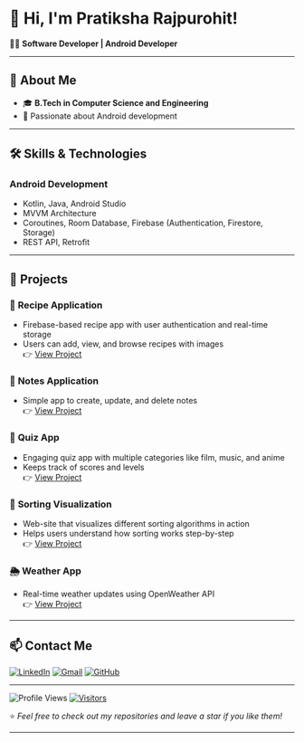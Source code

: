 <!-- Add your profile icon or image here -->
<!--img src="https://github.com/your-username/your-repo/blob/main/profile-icon.png" width="100" height="100" align="right"-->

# 👋 Hi, I'm Pratiksha Rajpurohit!  

👩‍💻 **Software Developer | Android Developer**

---

## 🚀 About Me  
- 🎓 **B.Tech in Computer Science and Engineering**  
- 🌟 Passionate about Android development 

---

## 🛠️ Skills & Technologies  
### **Android Development**  
- Kotlin, Java, Android Studio  
- MVVM Architecture  
- Coroutines, Room Database, Firebase (Authentication, Firestore, Storage)  
- REST API, Retrofit  

---

## 🌟 Projects  
### 📱 **Recipe Application**  
- Firebase-based recipe app with user authentication and real-time storage                           
- Users can add, view, and browse recipes with images  
👉 [View Project](https://github.com/Pratiksha-Rajpurohit/RecipeApplication)  

### 📝 **Notes Application**  
- Simple app to create, update, and delete notes  
👉 [View Project](https://github.com/Pratiksha-Rajpurohit/MyNotes)

### 🧠 **Quiz App**  
- Engaging quiz app with multiple categories like film, music, and anime  
- Keeps track of scores and levels  
👉 [View Project](https://github.com/Pratiksha-Rajpurohit/QuizGame)  

### 🎯 **Sorting Visualization**  
- Web-site that visualizes different sorting algorithms in action  
- Helps users understand how sorting works step-by-step  
👉 [View Project](https://github.com/Pratiksha-Rajpurohit/Sorting-Visualization)  

### 🌦️ **Weather App**  
- Real-time weather updates using OpenWeather API  
👉 [View Project](https://github.com/Pratiksha-Rajpurohit/WeatherApplication)  

---

## 📫 **Contact Me**  
[![LinkedIn](https://img.shields.io/badge/-LinkedIn-blue?logo=linkedin&style=flat)](linkedin.com/in/pratiksha-rajpurohit-602212280)    [![Gmail](https://img.shields.io/badge/-Gmail-red?logo=gmail&style=flat)](mailto:pratirajpurohit@gmail.com)    [![GitHub](https://img.shields.io/badge/-GitHub-black?logo=github&style=flat)](https://github.com/Pratiksha-Rajpurohit)  

---

![Profile Views](https://komarev.com/ghpvc/?username=Pratiksha-Rajpurohit&color=blue)
[![Visitors](https://visitor-badge.laobi.icu/badge?page_id=YourGitHubUsername.YourGitHubUsername)](https://github.com/YourGitHubUsername)


⭐️ _Feel free to check out my repositories and leave a star if you like them!_  

---

